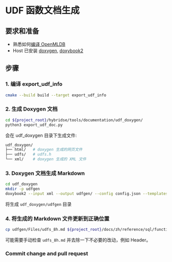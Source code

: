 # UDF 函数文档生成

## 要求和准备

- 熟悉如何[编译 OpenMLDB](../deploy/compile.md)
- Host 已安装 [doxygen](https://doxygen.nl/), [doxybook2](https://github.com/matusnovak/doxybook2)


## 步骤
### 1. 编译 export_udf_info

```bash
cmake --build build --target export_udf_info
```

### 2. 生成 Doxygen 文档

```bash
cd ${project_root}/hybridse/tools/documentation/udf_doxygen/
python3 export_udf_doc.py
```

会在 udf_doxygen 目录下生成文件:

```bash
udf_doxygen/
├── html/   # doxygen 生成的网页文件
├── udfs/   # udfs.h
└── xml/    # doxygen 生成的 XML 文件
```



### 3. Doxygen 文档生成 Markdown

```bash
cd udf_doxygen
mkdir -p udfgen
doxybook2 --input xml --output udfgen/ --config config.json --templates ../template --summary-input SUMMARY.md.tmpl --summary-output SUMMARY.md
```

将生成 `udf_doxygen/udfgen` 目录

### 4. 将生成的 Markdown 文件更新到正确位置

```bash
cp udfgen/Files/udfs_8h.md ${project_root}/docs/zh/reference/sql/functions_and_operators/Files/udfs_8h.md
```

可能需要手动检查 `udfs_8h.md` 并去除一下不必要的改动，例如 Header。

### Commit change and pull request

